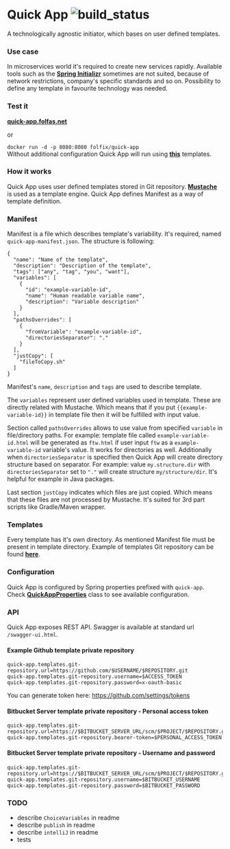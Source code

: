 # Quick App ![build_status](https://travis-ci.com/folfix/quick-app.svg?branch=master "Build status")
A technologically agnostic initiator, which bases on user defined templates.

### Use case
In microservices world it's required to create new services rapidly. 
Available tools such as the __[Spring Initializr](https://start.spring.io/)__ sometimes are not suited,
because of network restrictions, company's specific standards and so on.
Possibility to define any template in favourite technology was needed.

### Test it
__[quick-app.folfas.net](http://quick-app.folfas.net/)__

or

`docker run -d -p 8080:8080 folfix/quick-app`\
Without additional configuration Quick App will run using __[this](https://github.com/folfix/quick-app-templates)__ templates.

### How it works
Quick App uses user defined templates stored in Git repository. 
__[Mustache](https://github.com/spullara/mustache.java)__ is used as a template engine.
Quick App defines Manifest as a way of template definition.

### Manifest
Manifest is a file which describes template's variability. It's required, named `quick-app-manifest.json`.
The structure is following:
```$json
{
  "name": "Name of the template",
  "description": "Description of the template",
  "tags": ["any", "tag", "you", "want"],
  "variables": [
    {
      "id": "example-variable-id",
      "name": "Human readable variable name",
      "description": "Variable description"
    }
  ],
  "pathsOverrides": [
    {
      "fromVariable": "example-variable-id",
      "directoriesSeparator": "."
    }
  ],
  "justCopy": [
    "fileToCopy.sh"
  ]
}
```
Manifest's `name`, `description` and `tags` are used to describe template. 

The `variables` represent user defined variables used in template. 
These are directly related with Mustache.
Which means that if you put `{{example-variable-id}}` in template file then it will be fulfilled with input value.

Section called `pathsOverrides` allows to use value from specified `variable` in file/directory paths.
For example: template file called `example-variable-id.html` will be generated as `ftw.html` if user input `ftw` as a `example-variable-id` variable's value. 
It works for directories as well. 
Additionally when `directoriesSeparator` is specified then Quick App will create directory structure based on separator. 
For example: value `my.structure.dir` with `directoriesSeparator` set to `"."` will create structure `my/structure/dir`. 
It's helpful for example in Java packages.

Last section `justCopy` indicates which files are just copied.
Which means that these files are not processed by Mustache.
It's suited for 3rd part scripts like Gradle/Maven wrapper.

### Templates
Every template has it's own directory. As mentioned Manifest file must be present in template directory.
Example of templates Git repository can be found __[here](https://github.com/folfix/quick-app-templates)__.

### Configuration
Quick App is configured by Spring properties prefixed with `quick-app`.
Check __[QuickAppProperties](https://github.com/folfix/quick-app/blob/master/src/main/java/net/folfas/quickapp/QuickAppProperties.java)__ class to see available configuration.

### API
Quick App exposes REST API. Swagger is available at standard url `/swagger-ui.html`.

#### Example Github template private repository
```
quick-app.templates.git-repository.url=https://github.com/$USERNAME/$REPOSITORY.git
quick-app.templates.git-repository.username=$ACCESS_TOKEN
quick-app.templates.git-repository.password=x-oauth-basic
```
You can generate token here: https://github.com/settings/tokens

#### Bitbucket Server template private repository - Personal access token
```
quick-app.templates.git-repository.url=https://$BITBUCKET_SERVER_URL/scm/$PROJECT/$REPOSITORY.git
quick-app.templates.git-repository.bearer-token=$PERSONAL_ACCESS_TOKEN
```

#### Bitbucket Server template private repository - Username and password
```
quick-app.templates.git-repository.url=https://$BITBUCKET_SERVER_URL/scm/$PROJECT/$REPOSITORY.git
quick-app.templates.git-repository.username=$BITBUCKET_USERNAME
quick-app.templates.git-repository.password=$BITBUCKET_PASSWORD
```

### TODO
* describe `ChoiceVariables` in readme
* describe `publish` in readme
* describe `intelliJ` in readme
* tests